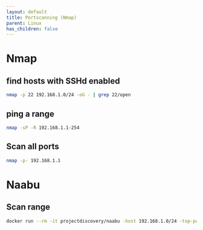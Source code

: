 ```yaml
---
layout: default
title: Portscanning (Nmap)
parent: Linux
has_children: false
---
```


# Nmap

## find hosts with SSHd enabled

```bash
nmap -p 22 192.168.1.0/24 -oG - | grep 22/open
```

## ping a range

```bash
nmap -sP -R 192.168.1.1-254
```

## Scan all ports

```bash
nmap -p- 192.168.1.1
```

# Naabu

## Scan range

```bash
docker run --rm -it projectdiscovery/naabu -host 192.168.1.0/24 -top-ports 1000
```

